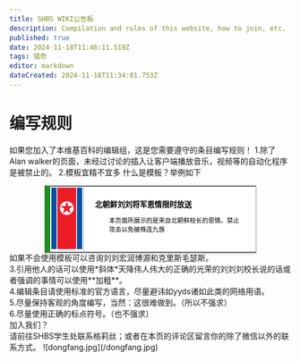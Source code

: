 ```yaml
---
title: SHBS WIKI公告板
description: Compilation and rules of this website, how to join, etc.
published: true
date: 2024-11-18T11:46:11.519Z
tags: 猎奇
editor: markdown
dateCreated: 2024-11-18T11:34:01.753Z
---
```


# 编写规则
如果您加入了本维基百科的编辑组，这是您需要遵守的条目编写规则！
1.除了Alan walker的页面，未经过讨论的插入让客户端播放音乐，视频等的自动化程序是被禁止的。
2.模板宜精不宜多
什么是模板？举例如下
<style>
  /* 默认浅色模式样式 */
  .custom-table {
    font-size: 95%;
    width: 75%;
margin: 0 auto -2px auto;
   box-shadow: 0 1px 2px 0 rgba(0,0,0,.14), 0 1px 5px 0
     rgba(0,0,0,.12), 0 2px 1px -2px rgba(0,0,0,.2);
    border: 1px #AAA solid;
    border-left: 10px solid #228b22;
    border-collapse: collapse;
    background-color: white;
    color: black;
  }
  /* 深色模式样式 */
  @media (prefers-color-scheme: dark) {
    .custom-table {
      background-color: black;
     color: white;
      border-left: 10px solid #1E90FF;
    }
  }
</style>
<table class="custom-table">
  <tr>
    <td style="width: 55px; padding: 2px; text-align: center; border-right:1px solid #AAA;">
      <img src="/nkflag.png" alt="nkflag.png" />
    </td>
    <td style="padding: 5px 20px;">
      <b>北朝鲜刘刘将军恩情限时放送</b>
      <div style="font-size: smaller; margin: 2px 0px 2px 25px;">
        <p>本页面所展示的是来自北朝鲜校长的恩情。禁止攻击以免被株连九族
        </p>
      </div>
    </td>
  </tr>
</table>
如果不会使用模板可以咨询刘刘宏润博源和克里斯毛瑟斯。<br>
3.引用他人的话可以使用*斜体*天降伟人伟大的正确的光荣的刘刘刘校长说的话或者强调的事情可以使用**加粗**。<br>
4.编辑条目请使用标准的官方语言，尽量避讳如yyds诸如此类的网络用语。<br>
5.尽量保持客观的角度编写，当然：这很难做到。（所以不强求）<br>
6.尽量使用正确的标点符号。（也不强求）<br>
加入我们？<br>
请前往SHBS学生处联系格莉丝；或者在本页的评论区留言你的除了微信以外的联系方式。
![dongfang.jpg](/dongfang.jpg)

